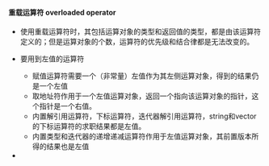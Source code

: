 #### 重载运算符 overloaded operator
+ 使用重载运算符时，其包括运算对象的类型和返回值的类型，都是由该运算符定义的；但是运算对象的个数，运算符的优先级和结合律都是无法改变的。

+ 要用到左值的运算符
  * 赋值运算符需要一个（非常量）左值作为其左侧运算对象，得到的结果仍是一个左值
  * 取地址符作用于一个左值运算对象，返回一个指向该运算对象的指针，这个指针是一个右值。
  * 内置解引用运算符，下标运算符，迭代器解引用运算符，string和vector的下标运算符的求职结果都是左值。
  * 内置类型和迭代器的递增递减运算符作用于左值运算对象，其前置版本所得的结果也是左值
+ 
